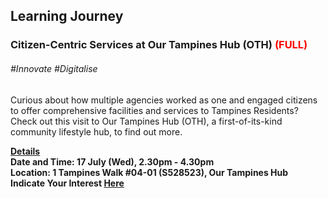 <!-- ---
title: 'Learning Festival 1-19 July 2019'
permalink: /events/learning-journeys/event-details/lj_ccsotb/
breadcrumb: 'Learning Journey'

--- -->


## Learning Journey 
### Citizen-Centric Services at Our Tampines Hub (OTH) <font color="red"> (FULL) </font>

###### _#Innovate #Digitalise_

Curious about how multiple agencies worked as one and engaged citizens to offer comprehensive facilities and services to Tampines Residents? Check out this visit to Our Tampines Hub (OTH), a first-of-its-kind community lifestyle hub, to find out more. 

<b><u>Details</u><br>
**Date and Time: 17 July (Wed), 2.30pm - 4.30pm** <br>
**Location: 1 Tampines Walk #04-01 (S528523), Our Tampines Hub** <br>
**Indicate Your Interest [Here](https://www.eventbrite.sg/e/citizen-centric-services-at-our-tampines-hub-oth-tickets-62125959417)** 
